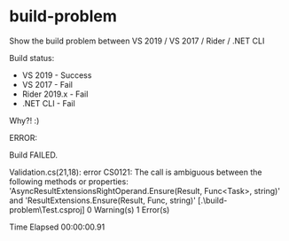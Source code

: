 # build-problem
Show the build problem between VS 2019 / VS 2017 / Rider / .NET CLI

Build status:
* VS 2019 - Success
* VS 2017 - Fail
* Rider 2019.x - Fail
* .NET CLI - Fail

Why?! :)

ERROR:

Build FAILED.

Validation.cs(21,18): error CS0121: The call is ambiguous between the following methods or properties: 'AsyncResultExtensionsRightOperand.Ensure(Result, Func<Task<bool>>, string)' and 'ResultExtensions.Ensure(Result, Func<bool>, string)' [.\build-problem\Test.csproj]
    0 Warning(s)
    1 Error(s)

Time Elapsed 00:00:00.91